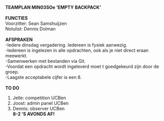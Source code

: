 <strong>TEAMPLAN MIN03SOe 'EMPTY BACKPACK'</strong>
<br/><br/>
<strong>FUNCTIES<br/></strong>
Voorzitter: Sean Samshuijzen<br/>
Notulist: Dennis Dolman<br/>
<br/>
<strong>AFSPRAKEN</strong>
<br/>
-Iedere dinsdag vergadering. Iedereen is fysiek aanwezig.<br/>
-Iedereen is ingelezen in alle opdrachten, ook als je niet direct eraan meewerkt.<br/>
-Samenwerken met bestanden via Git. <br/>
-Voordat een opdracht wordt ingeleverd moet t goedgekeurd zijn door de groep.<br/>
-Laagste acceptabele cijfer is een 8.<br/>
<br/>
<strong>TO DO</strong>
<br/>
1. Jelle: competition UCBen<br/>
2. Joost: admin panel UCBen<br/>
3. Dennis: observer UCBen<br/>
<strong>8-2 'S AVONDS AF!</strong>